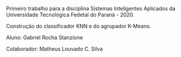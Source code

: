 Primeiro trabalho para a disciplina Sistemas Inteligentes Aplicados da Universidade Tecnológica Fedetal do Paraná - 2020.

Construção do classificador KNN e do agrupador K-Means.

Aluno: Gabriel Rocha Stanzione

Colaborador: Matheus Louvado C. Silva
